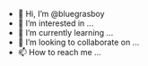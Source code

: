 - 👋 Hi, I’m @bluegrasboy
- 👀 I’m interested in ...
- 🌱 I’m currently learning ...
- 💞️ I’m looking to collaborate on ...
- 📫 How to reach me ...

<!---
bluegrasboy/bluegrasboy is a ✨ special ✨ repository because its `README.md` (this file) appears on your GitHub profile.
You can click the Preview link to take a look at your changes.
--->
